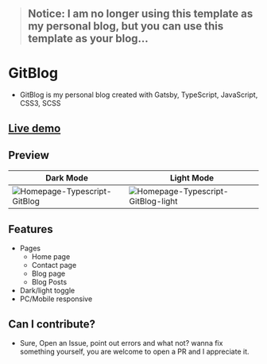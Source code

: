> ## Notice: I am no longer using this template as my personal blog, but you can use this template as your blog...
# GitBlog
- GitBlog is my personal blog created with Gatsby, TypeScript, JavaScript, CSS3, SCSS

## [Live demo](https://gitblog.vercel.app)

## Preview
|Dark Mode|Light Mode|
|----|----|
|![Homepage-Typescript-GitBlog](https://user-images.githubusercontent.com/91379432/149789851-68a39920-d635-4864-ba20-6b731a57c668.png)|![Homepage-Typescript-GitBlog-light](https://user-images.githubusercontent.com/91379432/149790119-8dd8d7fc-6489-44a9-a5df-cab31ea03f93.png)|


## Features
- Pages
  - Home page
  - Contact page
  - Blog page
  - Blog Posts
- Dark/light toggle
- PC/Mobile responsive

## Can I contribute?
- Sure, Open an Issue, point out errors and what not? wanna fix something yourself, you are welcome to open a PR and I appreciate it.

